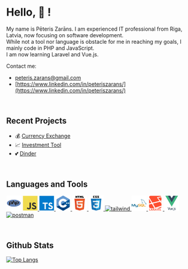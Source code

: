 # Hello, 👋 !

My name is Pēteris Zarāns. I am experienced IT professional from Riga, Latvia, now focusing on software development.<br/>
While not a tool nor language is obstacle for me in reaching my goals, I mainly code in PHP and JavaScript.<br/>
I am now learning Laravel and Vue.js.

Contact me:
- [peteris.zarans@gmail.com](peteris.zarans@gmail.com)
- [https://www.linkedin.com/in/peteriszarans/](https://www.linkedin.com/in/peteriszarans/)

<br/>

## Recent Projects
- 💰 [Currency Exchange](https://github.com/piecidivi/exchange)
- 📈 [Investment Tool](https://github.com/piecidivi/codelex-study/tree/main/tasks/GetRichFast)
- 💕 [Dinder](https://github.com/piecidivi/codelex-study/tree/main/tasks/Dinder)

<br/>

## Languages and Tools
<p align="left"> <a href="https://www.php.net" target="_blank"> <img src="https://raw.githubusercontent.com/devicons/devicon/master/icons/php/php-original.svg" alt="php" width="40" height="40"/></a> <a href="https://developer.mozilla.org/en-US/docs/Web/JavaScript" target="_blank"> <img src="https://raw.githubusercontent.com/devicons/devicon/master/icons/javascript/javascript-original.svg" alt="javascript" width="40" height="40"/> </a>  <a href="https://www.typescriptlang.org/" target="_blank"> <img src="https://raw.githubusercontent.com/devicons/devicon/master/icons/typescript/typescript-original.svg" alt="typescript" width="40" height="40"/> </a> <a href="https://www.w3schools.com/cpp/" target="_blank"> <img src="https://raw.githubusercontent.com/devicons/devicon/master/icons/cplusplus/cplusplus-original.svg" alt="cplusplus" width="40" height="40"/> </a> <a href="https://www.w3.org/html/" target="_blank"> <img src="https://raw.githubusercontent.com/devicons/devicon/master/icons/html5/html5-original-wordmark.svg" alt="html5" width="40" height="40"/> </a> <a href="https://www.w3schools.com/css/" target="_blank"> <img src="https://raw.githubusercontent.com/devicons/devicon/master/icons/css3/css3-original-wordmark.svg" alt="css3" width="40" height="40"/> </a> <a href="https://tailwindcss.com/" target="_blank"> <img src="https://www.vectorlogo.zone/logos/tailwindcss/tailwindcss-icon.svg" alt="tailwind" width="40" height="40"/> </a> <a href="https://www.mysql.com/" target="_blank"> <img src="https://raw.githubusercontent.com/devicons/devicon/master/icons/mysql/mysql-original-wordmark.svg" alt="mysql" width="40" height="40"/> </a> <a href="https://laravel.com/" target="_blank"> <img src="https://raw.githubusercontent.com/devicons/devicon/master/icons/laravel/laravel-plain-wordmark.svg" alt="laravel" width="40" height="40"/> </a> <a href="https://vuejs.org/" target="_blank"> <img src="https://raw.githubusercontent.com/devicons/devicon/master/icons/vuejs/vuejs-original-wordmark.svg" alt="vuejs" width="40" height="40"/> </a>  <a href="https://postman.com" target="_blank"> <img src="https://www.vectorlogo.zone/logos/getpostman/getpostman-icon.svg" alt="postman" width="40" height="40"/> </a> </p>

<br/>

## Github Stats
[![Top Langs](https://github-readme-stats.vercel.app/api/top-langs/?username=piecidivi&layout=compact)](https://github.com/anuraghazra/github-readme-stats)

